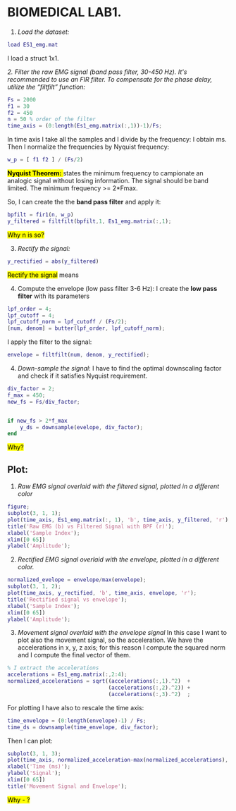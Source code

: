 # BIOMEDICAL LAB1.

1. *Load the dataset:*

```matlab
load ES1_emg.mat
```

I load a struct 1x1.

*2. Filter the raw EMG signal (band pass filter, 30-450 Hz). It's recommended to use an FIR filter. To compensate for the phase delay, utilize the “filtfilt” function:*

```matlab
Fs = 2000 
f1 = 30 
f2 = 450
n = 50 % order of the filter
time_axis = (0:length(Es1_emg.matrix(:,1))-1)/Fs;
```

In time axis I take all the samples and I divide by the frequency: I obtain ms.
Then I normalize the frequencies by Nyquist frequency:

```matlab
w_p = [ f1 f2 ] / (Fs/2)
```

<mark>**Nyquist Theorem:** </mark>states the minimum frequency to campionate an analogic signal without losing information. The signal should be band limited. 
The minimum frequency   >= 2*Fmax.

So, I can create the the **band pass filter** and apply it:

```matlab
bpfilt = fir1(n, w_p)
y_filtered = filtfilt(bpfilt,1, Es1_emg.matrix(:,1);
```

<mark>Why n is so?</mark> 

3. *Rectify the signal:*

```matlab
y_rectified = abs(y_filtered)
```

<mark>Rectify the signal</mark> means

4. Compute the envelope  (low pass filter 3-6 Hz):
   I create the **low pass filter** with its parameters

```matlab
lpf_order = 4;
lpf_cutoff = 4;
lpf_cutoff_norm = lpf_cutoff / (Fs/2);
[num, denom] = butter(lpf_order, lpf_cutoff_norm);
```

I apply the filter to the signal:

```matlab
envelope = filtfilt(num, denom, y_rectified);
```

4. *Down-sample the signal*:
   I have to find the optimal downscaling factor and check if it satisfies Nyquist requirement.

```matlab
div_factor = 2;
f_max = 450;
new_fs = Fs/div_factor;


if new_fs > 2*f_max
    y_ds = downsample(evelope, div_factor);
end 
```

<mark>Why?</mark>

## Plot:

1. *Raw EMG signal overlaid with the filtered signal, plotted in a different color*

```matlab
figure;
subplot(3, 1, 1);
plot(time_axis, Es1_emg.matrix(:, 1), 'b', time_axis, y_filtered, 'r');
title('Raw EMG (b) vs Filtered Signal with BPF (r)');
xlabel('Sample Index');
xlim([0 65])
ylabel('Amplitude');
```

2. *Rectified EMG signal overlaid with the envelope, plotted in a different color.*

```matlab
normalized_evelope = envelope/max(envelope);
subplot(3, 1, 2);
plot(time_axis, y_rectified, 'b', time_axis, envelope, 'r');
title('Rectified signal vs envelope');
xlabel('Sample Index');
xlim([0 65])
ylabel('Amplitude');


```

3. *Movement signal overlaid with the envelope signal*
   In this case I want to plot also the movement signal, so the acceleration. We have the accelerations in x, y, z axis; for this reason I compute the squared norm and I compute the final vector of them. 

```matlab
% I extract the accelerations
accelerations = Es1_emg.matrix(:,2:4);
normalized_accelerations = sqrt((accelerations(:,1).^2)  + 
                                (accelerations(:,2).^2)) +
                                (accelerations(:,3).^2)  ;
```

For plotting I have also to rescale the time axis:

```matlab
time_envelope = (0:length(envelope)-1) / Fs;
time_ds = downsample(time_envelope, div_factor);
```

Then I can plot:

```matlab
subplot(3, 1, 3);
plot(time_axis, normalized_acceleration-max(normalized_accelerations), 'b', time_ds, y_ds/max(y_ds), 'r');
xlabel('Time (ms)');
ylabel('Signal');
xlim([0 65])
title('Movement Signal and Envelope');
```

<mark>Why - ?</mark>


















